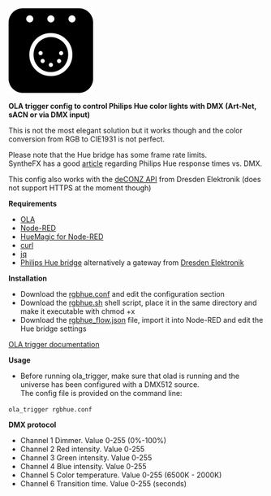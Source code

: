 ![DMX-Hue](https://raw.githubusercontent.com/gobo-ws/ola-trigger-hue-dmx/master/dmxhue.png)

**OLA trigger config to control Philips Hue color lights with DMX (Art-Net, sACN or via DMX input)**

This is not the most elegant solution but it works though and the color conversion from RGB to CIE1931 is not perfect.  

Please note that the Hue bridge has some frame rate limits.  
SyntheFX has a good [article](https://support.synthe-fx.com/hc/en-us/articles/360034583252-Philips-Hue-Response-Times-vs-DMX) regarding Philips Hue response times vs. DMX.

This config also works with the [deCONZ API](https://dresden-elektronik.github.io/deconz-rest-doc/) from Dresden Elektronik (does not support HTTPS at the moment though)

**Requirements**

* [OLA](https://www.openlighting.org/ola/)
* [Node-RED](https://nodered.org/)
* [HueMagic for Node-RED](https://github.com/Foddy/node-red-contrib-huemagic)
* [curl](https://curl.haxx.se/)
* [jq](https://stedolan.github.io/jq/)
* [Philips Hue bridge](https://www2.meethue.com) alternatively a gateway from [Dresden Elektronik](https://www.dresden-elektronik.de/funktechnik/solutions/wireless-light-control/gateways/?L=1)

**Installation**
  
* Download the [rgbhue.conf](rgbhue.conf) and edit the configuration section
* Download the [rgbhue.sh](rgbhue.sh) shell script, place it in the same directory and make it executable with chmod +x
* Download the [rgbhue_flow.json](rgbhue_flow.json) file, import it into Node-RED and edit the Hue bridge settings

[OLA trigger documentation](https://www.openlighting.org/ola/advanced-topics/ola-dmx-trigger/)

**Usage** 

* Before running ola_trigger, make sure that olad is running and the universe has been configured with a DMX512 source.  
The config file is provided on the command line:

`ola_trigger rgbhue.conf`

**DMX protocol** 

* Channel 1 Dimmer. Value 0-255 (0%-100%)
* Channel 2 Red intensity. Value 0-255
* Channel 3 Green intensity. Value 0-255
* Channel 4 Blue intensity. Value 0-255
* Channel 5 Color temperature. Value 0-255 (6500K - 2000K)
* Channel 6 Transition time. Value 0-255 (seconds)

